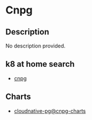 # Cnpg

## Description

No description provided.

## k8 at home search

- [cnpg](https://nanne.dev/k8s-at-home-search/#/cnpg)

## Charts

- [cloudnative-pg@cnpg-charts](https://cloudnative-pg.github.io/charts/)
